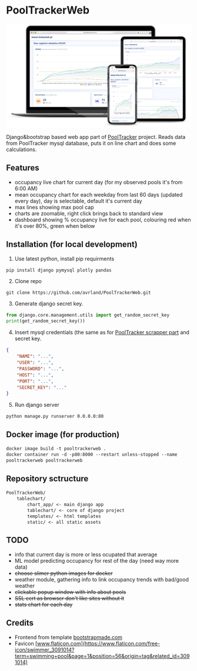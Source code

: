 # PoolTrackerWeb
![ss1](https://github.com/avrland/PoolTrackerWeb/blob/develop/images/2.png)

Django&bootstrap based web app part of [PoolTracker](https://github.com/avrland/PoolTracker) project. Reads data from PoolTracker mysql database, puts it on line chart and does some calculations.

## Features
- occupancy live chart for current day (for my observed pools it's from 6:00 AM)
- mean occupancy chart for each weekday from last 60 days (updated every day), day is selectable, default it's current day
- max lines showing max pool cap
- charts are zoomable, right click brings back to standard view 
- dashboard showing % occupancy live for each pool, colouring red when it's over 80%, green when below

## Installation (for local development)

1. Use latest python, install pip requirments
```
pip install django pymysql plotly pandas
```
2. Clone repo
```
git clone https://github.com/avrland/PoolTrackerWeb.git
```
3. Generate django secret key.
```python
from django.core.management.utils import get_random_secret_key
print(get_random_secret_key())
```
4. Insert mysql credentials (the same as for [PoolTracker scrapper part](https://github.com/avrland/PoolTracker) and secret key.
```json
{
    "NAME": "...",
    "USER": "...",
    "PASSWORD": "...",
    "HOST": "...",
    "PORT": "...",
    "SECRET_KEY": "..."
}
```
5. Run django server
```
python manage.py runserver 0.0.0.0:80
```

## Docker image (for production)
```
docker image build -t pooltrackerweb .
docker container run -d -p80:8000 --restart unless-stopped --name pooltrackerweb pooltrackerweb
```

## Repository sctructure
```
PoolTrackerWeb/
    tablechart/
        chart_app/ <- main django app
        tablechart/ <- core of django project
        templates/ <- html templates
        static/ <- all static assets
```


## TODO
- info that current day is more or less ocupated that average
- ML model predicting occupancy for rest of the day (need way more data)
- ~~choose slimer python images for docker~~
- weather module, gathering info to link occupancy trends with bad/good weather
- ~~clickable popup window with info about pools~~
- ~~SSL cert as browser don't like sites without it~~
- ~~stats chart for each day~~

## Credits
- Frontend from template [bootstrapmade.com](https://bootstrapmade.com/nice-admin-bootstrap-admin-html-template/)
- Favicon [www.flaticon.com](https://www.flaticon.com/free-icon/swimmer_3091014?term=swimming+pool&page=1&position=56&origin=tag&related_id=3091014)
